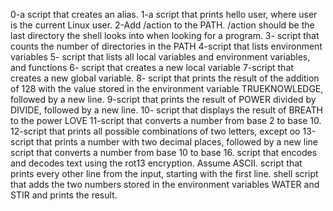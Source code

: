 0-a script that creates an alias.
1-a script that prints hello user, where user is the current Linux user.
2-Add /action to the PATH. /action should be the last directory the shell looks into when looking for a program.
3- script that counts the number of directories in the PATH
4-script that lists environment variables
5- script that lists all local variables and environment variables, and functions
6- script that creates a new local variable
7-script that creates a new global variable.
8- script that prints the result of the addition of 128 with the value stored in the environment variable TRUEKNOWLEDGE, followed by a new line.
9-script that prints the result of POWER divided by DIVIDE, followed by a new line.
10- script that displays the result of BREATH to the power LOVE
11-script that converts a number from base 2 to base 10.
12-script that prints all possible combinations of two letters, except oo
13-script that prints a number with two decimal places, followed by a new line
script that converts a number from base 10 to base 16.
script that encodes and decodes text using the rot13 encryption. Assume ASCII.
script that prints every other line from the input, starting with the first line.
shell script that adds the two numbers stored in the environment variables WATER and STIR and prints the result.
